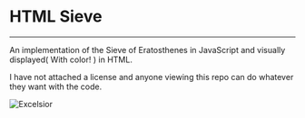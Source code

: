 # HTML Sieve 
---

An implementation of the Sieve of Eratosthenes in JavaScript and visually displayed( With color! )
in HTML. 

I have not attached a license and anyone viewing this repo can do whatever they want with the code.

![Excelsior](http://goo.gl/74J7Qc)